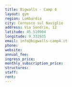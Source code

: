 ```yaml
---
title: Bigwalls - Camp 4
layout: gym
region: Lombardia
city: Cernusco sul Naviglio
address: Via Sondrio, 12
latitude: 45.510904
longitude: 9.332935
email: info@bigwalls-camp4.it
phone: 
website: 
annual_fee: 
ingress_price: 
monthly_subscription_price: 
structures: 
staff: 
rent: 
---
```


